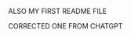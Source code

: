 ALSO MY FIRST README FILE

<!-- This is a Multi Form Web Application that a user can subscribe to any plan they want either yearly or monthly.The project is actually taken from front end mentor to practice typescript. Also, It is not responsive. It is just for practice as the Next Button isnt working well.I already did this vanilla Javascript before and the code is totally different as a sign of improvement.


It is just for typescript practical.Also,I havent used class constructor for any project before its is used  here and the code is so nice and fascinating. Also the error message receiving from typescript is fun as I have searched online to know what's truly means.
 -->

CORRECTED ONE FROM CHATGPT

<!-- # Multi-Step Subscription Form (TypeScript Practice)

This is a multi-step web application where users can subscribe to any plan they want—either **yearly** or **monthly**. It’s a personal practice project focused on learning and applying **TypeScript** in a real-world UI flow.

> 🧠 The project is inspired by a [Frontend Mentor challenge](https://www.frontendmentor.io/), used purely for practice and learning TypeScript.

---

## 📌 Purpose

This project is **not responsive** and is **not production-ready**. It is built as a **TypeScript learning exercise**. Previously, this exact project was completed using **vanilla JavaScript**, and this version is a **refactored TypeScript implementation** with an entirely different code structure.

---

## 💡 What I Learned

- **Using TypeScript with DOM manipulation**
- Writing and implementing **TypeScript interfaces and types**
- Working with **class constructors** (used here for the first time!)
- Handling **type errors in TypeScript** and learning how to debug them
- Using `NodeListOf`, `HTMLElement`, and strongly typed method signatures

---

## 🔧 Technologies Used

- TypeScript
- HTML / CSS
- Vanilla JavaScript (TypeScript DOM API)

---

## 🚧 Known Issues

- The **Next** button isn't fully functional in all cases.
- No responsive styling—designed only for desktop as part of practice.
- Form validation is basic and can be improved.

---

## 🎯 Key Features

- **Plan Selection**: Choose from different subscription plans.
- **Billing Cycle Toggle**: Switch between yearly and monthly plans.
- **Add-On Services**: Select extra services with real-time updates.
- **Summary Page**: Shows total selected services and pricing.

---

## ✨ Personal Note

> This project is **just for practice**, and I’m genuinely enjoying how TypeScript throws errors—it encourages me to dig deeper, research, and understand what’s really happening under the hood. I’m also proud of using class constructors here, something I hadn’t done in my earlier projects!

---

Feel free to explore the code and reach out if you have tips, suggestions, or want to chat about TypeScript! -->
